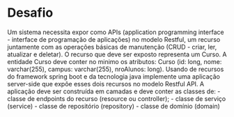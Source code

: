 # Desafio
Um sistema necessita expor como APIs (application programming interface - interface de programação de aplicações) no modelo Restful, um recurso juntamente com as operações básicas de manutenção (CRUD - criar, ler, atualizar e deletar). O recurso que deve ser exposto representa um Curso. A entidade Curso deve conter no minimo os atributos: Curso (id: long, nome: varchar(255), campus: varchar(255), nroAlunos: long). Usando de recursos do framework spring boot e da tecnologia java implemente uma aplicação server-side que expôe esses dois recursos no modelo Restful API. A aplicação deve ser construída em camadas e deve conter as classes de:  - classe de endpoints do recurso (resource ou controller);  - classe de serviço (service)  - classe de repositório (repository)  - classe de domínio (domain)
